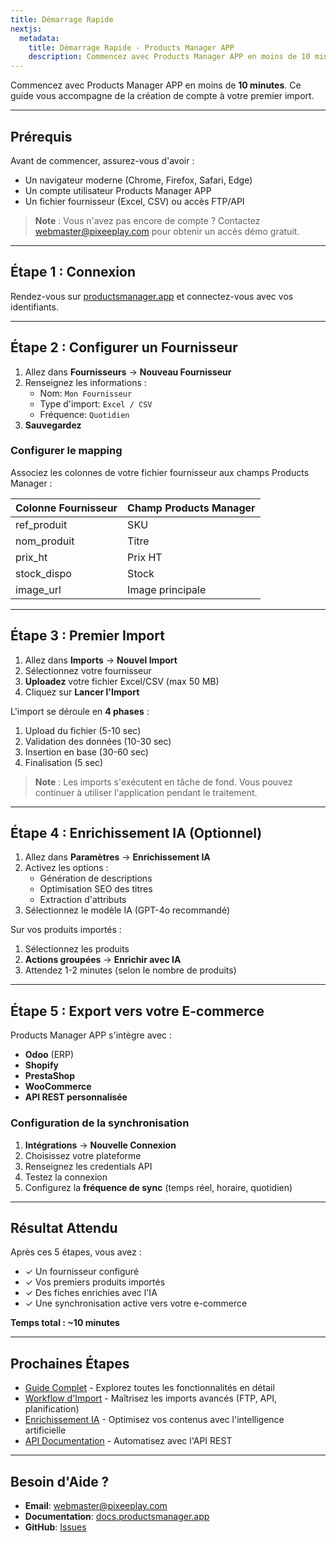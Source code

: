 ```yaml
---
title: Démarrage Rapide
nextjs:
  metadata:
    title: Démarrage Rapide - Products Manager APP
    description: Commencez avec Products Manager APP en moins de 10 minutes.
---
```


Commencez avec Products Manager APP en moins de **10 minutes**. Ce guide vous accompagne de la création de compte à votre premier import.

---

## Prérequis

Avant de commencer, assurez-vous d'avoir :

- Un navigateur moderne (Chrome, Firefox, Safari, Edge)
- Un compte utilisateur Products Manager APP
- Un fichier fournisseur (Excel, CSV) ou accès FTP/API

> **Note** : Vous n'avez pas encore de compte ? Contactez webmaster@pixeeplay.com pour obtenir un accès démo gratuit.

---

## Étape 1 : Connexion

Rendez-vous sur [productsmanager.app](https://productsmanager.app) et connectez-vous avec vos identifiants.

---

## Étape 2 : Configurer un Fournisseur

1. Allez dans **Fournisseurs** → **Nouveau Fournisseur**
2. Renseignez les informations :
   - Nom: `Mon Fournisseur`
   - Type d'import: `Excel / CSV`
   - Fréquence: `Quotidien`
3. **Sauvegardez**

### Configurer le mapping

Associez les colonnes de votre fichier fournisseur aux champs Products Manager :

| Colonne Fournisseur | Champ Products Manager |
|---------------------|------------------------|
| ref_produit         | SKU                    |
| nom_produit         | Titre                  |
| prix_ht             | Prix HT                |
| stock_dispo         | Stock                  |
| image_url           | Image principale       |

---

## Étape 3 : Premier Import

1. Allez dans **Imports** → **Nouvel Import**
2. Sélectionnez votre fournisseur
3. **Uploadez** votre fichier Excel/CSV (max 50 MB)
4. Cliquez sur **Lancer l'Import**

L'import se déroule en **4 phases** :

1. Upload du fichier (5-10 sec)
2. Validation des données (10-30 sec)
3. Insertion en base (30-60 sec)
4. Finalisation (5 sec)

> **Note** : Les imports s'exécutent en tâche de fond. Vous pouvez continuer à utiliser l'application pendant le traitement.

---

## Étape 4 : Enrichissement IA (Optionnel)

1. Allez dans **Paramètres** → **Enrichissement IA**
2. Activez les options :
   - Génération de descriptions
   - Optimisation SEO des titres
   - Extraction d'attributs
3. Sélectionnez le modèle IA (GPT-4o recommandé)

Sur vos produits importés :

1. Sélectionnez les produits
2. **Actions groupées** → **Enrichir avec IA**
3. Attendez 1-2 minutes (selon le nombre de produits)

---

## Étape 5 : Export vers votre E-commerce

Products Manager APP s'intègre avec :

- **Odoo** (ERP)
- **Shopify**
- **PrestaShop**
- **WooCommerce**
- **API REST personnalisée**

### Configuration de la synchronisation

1. **Intégrations** → **Nouvelle Connexion**
2. Choisissez votre plateforme
3. Renseignez les credentials API
4. Testez la connexion
5. Configurez la **fréquence de sync** (temps réel, horaire, quotidien)

---

## Résultat Attendu

Après ces 5 étapes, vous avez :

- ✓ Un fournisseur configuré
- ✓ Vos premiers produits importés
- ✓ Des fiches enrichies avec l'IA
- ✓ Une synchronisation active vers votre e-commerce

**Temps total : ~10 minutes**

---

## Prochaines Étapes

- [Guide Complet](/docs/user-guides/getting-started) - Explorez toutes les fonctionnalités en détail
- [Workflow d'Import](/docs/user-guides/import-workflow) - Maîtrisez les imports avancés (FTP, API, planification)
- [Enrichissement IA](/docs/features/ai-enrichment) - Optimisez vos contenus avec l'intelligence artificielle
- [API Documentation](/docs/api/authentication) - Automatisez avec l'API REST

---

## Besoin d'Aide ?

- **Email**: webmaster@pixeeplay.com
- **Documentation**: [docs.productsmanager.app](https://docs.productsmanager.app)
- **GitHub**: [Issues](https://github.com/pixeeplay/Suppliers-Import/issues)
